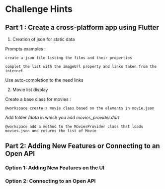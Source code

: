 # Challenge Hints

## Part 1 : Create a cross-platform app using Flutter

1. Creation of json for static data

Prompts examples :

`create a json file listing the films and their properties`

`complet the list with the imageUrl property and links taken from the internet`

Use auto-completion to the need links

2. Movie list display

Create a base class for movies :

`@workspace create a movie class based on the elements in movie.json`

Add folder _/data_ in which you add _movies_provider.dart_

`@workspace add a method to the MoviesProvider class that loads movies.json and returns the list of Movie`

## Part 2: Adding New Features or Connecting to an Open API

### Option 1: Adding New Features on the UI

### Option 2: Connecting to an Open API
